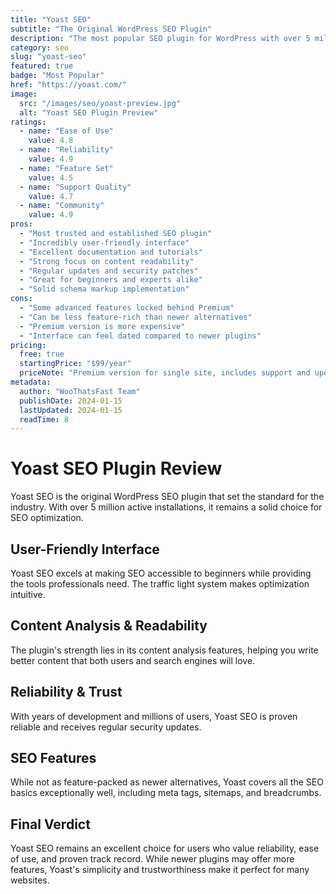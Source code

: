 ```yaml
---
title: "Yoast SEO"
subtitle: "The Original WordPress SEO Plugin"
description: "The most popular SEO plugin for WordPress with over 5 million active installations. Trusted by millions of websites worldwide for reliable SEO optimization."
category: seo
slug: "yoast-seo"
featured: true
badge: "Most Popular"
href: "https://yoast.com/"
image:
  src: "/images/seo/yoast-preview.jpg"
  alt: "Yoast SEO Plugin Preview"
ratings:
  - name: "Ease of Use"
    value: 4.8
  - name: "Reliability"
    value: 4.9
  - name: "Feature Set"
    value: 4.5
  - name: "Support Quality"
    value: 4.7
  - name: "Community"
    value: 4.9
pros:
  - "Most trusted and established SEO plugin"
  - "Incredibly user-friendly interface"
  - "Excellent documentation and tutorials"
  - "Strong focus on content readability"
  - "Regular updates and security patches"
  - "Great for beginners and experts alike"
  - "Solid schema markup implementation"
cons:
  - "Some advanced features locked behind Premium"
  - "Can be less feature-rich than newer alternatives"
  - "Premium version is more expensive"
  - "Interface can feel dated compared to newer plugins"
pricing:
  free: true
  startingPrice: "$99/year"
  priceNote: "Premium version for single site, includes support and updates"
metadata:
  author: "WooThatsFast Team"
  publishDate: 2024-01-15
  lastUpdated: 2024-01-15
  readTime: 8
---
```


# Yoast SEO Plugin Review

Yoast SEO is the original WordPress SEO plugin that set the standard for the industry. With over 5 million active installations, it remains a solid choice for SEO optimization.

## User-Friendly Interface

Yoast SEO excels at making SEO accessible to beginners while providing the tools professionals need. The traffic light system makes optimization intuitive.

## Content Analysis & Readability

The plugin's strength lies in its content analysis features, helping you write better content that both users and search engines will love.

## Reliability & Trust

With years of development and millions of users, Yoast SEO is proven reliable and receives regular security updates.

## SEO Features

While not as feature-packed as newer alternatives, Yoast covers all the SEO basics exceptionally well, including meta tags, sitemaps, and breadcrumbs.

## Final Verdict

Yoast SEO remains an excellent choice for users who value reliability, ease of use, and proven track record. While newer plugins may offer more features, Yoast's simplicity and trustworthiness make it perfect for many websites.